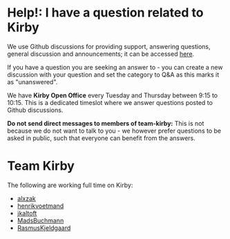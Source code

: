 <!-- Added as a seperate file such that it is highlighted for new contributors: 
https://docs.github.com/en/communities/setting-up-your-project-for-healthy-contributions/adding-support-resources-to-your-project
-->
# Help!: I have a question related to Kirby

We use Github discussions for providing support, answering questions, general discussion and announcements; it can be accessed [here](https://github.com/kirbydesign/designsystem/discussions).

If you have a question you are seeking an answer to - you can create a new discussion with your question and set the category to Q&A as this marks it as "unanswered".

We have **Kirby Open Office** every Tuesday and Thursday between 9:15 to 10:15. This is a dedicated timeslot where we answer questions posted to Github discussions. 

**Do not send direct messages to members of team-kirby:** This is not because we do not want to talk to you - we however prefer questions to be asked in public, such that everyone can benefit from the answers. 

# Team Kirby 
The following are working full time on Kirby:
* [alxzak](https://github.com/alxzak)
* [henrikvoetmand](https://github.com/henrikvoetmand)
* [jkaltoft](https://github.com/jkaltoft)
* [MadsBuchmann](https://github.com/MadsBuchmann)
* [RasmusKjeldgaard](https://github.com/RasmusKjeldgaard)
